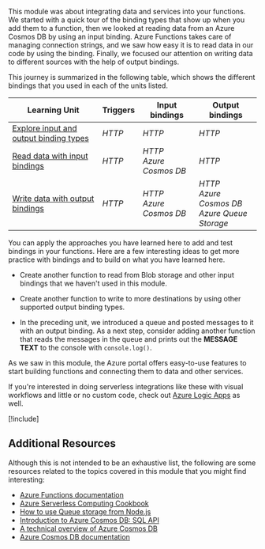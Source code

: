 This module was about integrating data and services into your functions. We started with a quick tour of the binding types that show up when you add them to a function, then we looked at reading data from an Azure Cosmos DB by using an input binding. Azure Functions takes care of managing connection strings, and we saw how easy it is to read data in our code by using the binding. Finally, we focused our attention on writing data to different sources with the help of output bindings.

This journey is summarized in the following table, which shows the different bindings that you used in each of the units listed.

| Learning Unit | Triggers | Input bindings | Output bindings |
|---|---|---|---|
| [Explore input and output binding types](../2-explore-input-and-output-binding-types-portal-lesson.yml) | _HTTP_ | _HTTP_ | _HTTP_ |
| [Read data with input bindings](../4-read-data-with-input-bindings-portal-lesson.yml) | _HTTP_ | _HTTP_<br/>_Azure Cosmos DB_ | _HTTP_ |
| [Write data with output bindings](../6-write-data-with-output-bindings-portal-lesson.yml) | _HTTP_ | _HTTP_<br/>_Azure Cosmos DB_ | _HTTP_<br/>_Azure Cosmos DB_<br/>_Azure Queue Storage_ |

You can apply the approaches you have learned here to add and test bindings in your functions. Here are a few interesting ideas to get more practice with bindings and to build on what you have learned here.

* Create another function to read from Blob storage and other input bindings that we haven't used in this module.

* Create another function to write to more destinations by using other supported output binding types.

* In the preceding unit, we introduced a queue and posted messages to it with an output binding. As a next step, consider adding another function that reads the messages in the queue and prints out the **MESSAGE TEXT** to the console with `console.log()`.

As we saw in this module, the Azure portal offers easy-to-use features to start building functions and connecting them to data and other services.

If you're interested in doing serverless integrations like these with visual workflows and little or no custom code, check out [Azure Logic Apps](https://azure.microsoft.com/services/logic-apps/) as well.

[!include[](../../../includes/azure-sandbox-cleanup.md)]

## Additional Resources

Although this is not intended to be an exhaustive list, the following are some resources related to the topics covered in this module that you might find interesting:

* [Azure Functions documentation](https://docs.microsoft.com/azure/azure-functions/)
* [Azure Serverless Computing Cookbook](https://azure.microsoft.com/resources/azure-serverless-computing-cookbook/)
* [How to use Queue storage from Node.js](https://docs.microsoft.com/azure/storage/queues/storage-nodejs-how-to-use-queues)
* [Introduction to Azure Cosmos DB: SQL API](https://docs.microsoft.com/azure/cosmos-db/sql-api-introduction)
* [A technical overview of Azure Cosmos DB](https://azure.microsoft.com/blog/a-technical-overview-of-azure-cosmos-db/)
* [Azure Cosmos DB documentation](https://docs.microsoft.com/azure/cosmos-db/)
